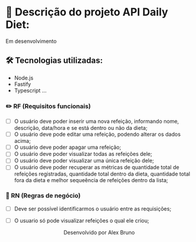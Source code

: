 # 🍎 Descrição do projeto API Daily Diet:

Em desenvolvimento

## 🛠️ Tecnologias utilizadas:

* Node.js
* Fastify
* Typescript
...

### ✏️ RF (Requisitos funcionais)

- [ ] O usuário deve poder inserir uma nova refeição, informando nome, descrição, data/hora e se está dentro ou não da dieta;
- [ ] O usuário deve pode editar uma refeição, podendo alterar os dados acima;
- [ ] O usuário deve poder apagar uma refeição;
- [ ] O usuário deve poder visualizar todas as refeições dele;
- [ ] O usuário deve poder visualizar uma única refeição dele;
- [ ] O usuário deve poder recuperar as métricas de quantidade total de refeições registradas, quantidade total dentro da dieta, quantidade total fora da dieta e melhor sequeência de refeições dentro da lista;

### 💼 RN (Regras de negócio)

- [ ] Deve ser possível identificarmos o usuário entre as requisições;
- [ ] O usuario só pode visualizar refeições o qual ele criou;



<p align="center">Desenvolvido por Alex Bruno</p>